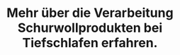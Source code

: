 ---
order: 30
href: /#handwerk
id: _handwerk
value: Handwerk
title: Mehr über die Verarbeitung Schurwollprodukten bei Tiefschlafen erfahren.
external: false
navigation: true
footer: true
---